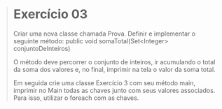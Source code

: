 > # Exercício 03
> 
> Criar uma nova classe chamada Prova. Definir e implementar o seguinte método: public void somaTotal(Set\<Integer> conjuntoDeInteiros) 
> 
> O método deve percorrer o conjunto de inteiros, ir acumulando o total da soma dos valores e, no final, imprimir na tela o valor da soma total. 
> 
> Em seguida crie uma classe Exercício 3 com seu método main, imprimir no Main todas as chaves junto com seus valores associados. Para isso, utilizar o foreach com as chaves.